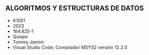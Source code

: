 ## ALGORITMOS Y ESTRUCTURAS DE DATOS
+ K1051
+ 2023
+ 164.825-1
+ Quispe
+ Tommy Jamiro
+ Visual Studio Code; Compilador MSYS2 versión 12.2.0